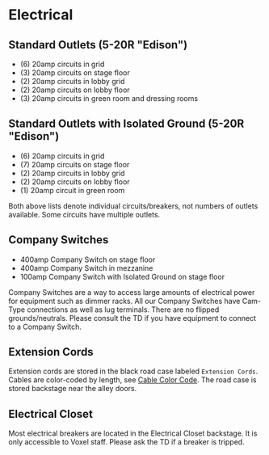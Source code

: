 # Electrical

## Standard Outlets (5-20R "Edison")
- (6) 20amp circuits in grid
- (3) 20amp circuits on stage floor
- (2) 20amp circuits in lobby grid
- (2) 20amp circuits on lobby floor
- (3) 20amp circuits in green room and dressing rooms

## Standard Outlets with Isolated Ground (5-20R "Edison")
- (6) 20amp circuits in grid
- (7) 20amp circuits on stage floor
- (2) 20amp circuits in lobby grid
- (2) 20amp circuits on lobby floor
- (1) 20amp circuit in green room

Both above lists denote individual circuits/breakers, not numbers of outlets available. Some circuits have multiple outlets.


## Company Switches
- 400amp Company Switch on stage floor
- 400amp Company Switch in mezzanine
- 100amp Company Switch with Isolated Ground on stage floor

Company Switches are a way to access large amounts of electrical power for equipment such as dimmer racks. All our Company Switches have Cam-Type connections as well as lug terminals. There are no flipped grounds/neutrals. Please consult the TD if you have equipment to connect to a Company Switch.

## Extension Cords
Extension cords are stored in the black road case labeled `Extension Cords`. Cables are color-coded by length, see [Cable Color Code](cables.md#color-code). The road case is stored backstage near the alley doors.

## Electrical Closet
Most electrical breakers are located in the Electrical Closet backstage. It is only accessible to Voxel staff. Please ask the TD if a breaker is tripped.
